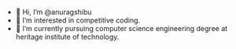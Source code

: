 - 👋 Hi, I’m @anuragshibu
- 👀 I’m interested in competitive coding.
- 🌱 I’m currently pursuing computer science engineering degree at heritage institute of technology.

<!---
anuragshibu/anuragshibu is a ✨ special ✨ repository because its `README.md` (this file) appears on your GitHub profile.
You can click the Preview link to take a look at your changes.
--->
